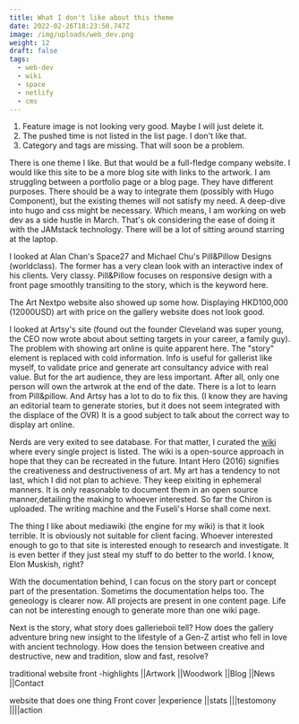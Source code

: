 ```yaml
---
title: What I don't like about this theme
date: 2022-02-26T18:23:50.747Z
image: /img/uploads/web_dev.png
weight: 12
draft: false
tags:
  - web-dev
  - wiki
  - space
  - netlify
  - cms
---
```

1. Feature image is not looking very good.   Maybe I will just delete it.
1. The pushed time is not listed in the list page. I don't like that.
1. Category and tags are missing.  That will soon be a problem.

There is one theme I like. But that would be a full-fledge company website.  I would  like this site to be a more blog site with links to the artwork. I am struggling between a portfolio page or a blog page.  They have different purposes.  There should be a way to integrate them (possibly with Hugo Component), but the existing themes will not satisfy my need. A deep-dive into hugo and css might be necessary. Which means, I am working on web dev as a side hustle in March.  That's ok considering the ease of doing it with the JAMstack technology.  There will be a lot of sitting around starring at the laptop. 

I looked at Alan Chan's Space27 and Michael Chu's Pill&Pillow Designs (worldclass).   The former has a very clean look with an interactive index of his clients.  Very classy. Pill&Pillow focuses on responsive design with a front page smoothly transiting to the story, which is the keyword here. 

The Art Nextpo website also showed up some how.  Displaying HKD100,000 (12000USD) art with price on the gallery website does not look good.

I looked at Artsy's site (found out the founder Cleveland was super young, the CEO now wrote about about setting targets in your career, a family guy). The problem with showing art online is quite apparent here. The "story" element is replaced with cold information.  Info is useful for gallerist like myself, to validate price and generate art consultancy advice with real value.  But for the art audience, they are less important. After all, only one person will own the artwrok at the end of the date.  There is a lot to learn from Pill&pillow.  And Artsy has a lot to do to fix this. (I know they are having an editorial team to generate stories, but it does not seem integrated with the displace of the OVR)  It is a good subject to talk about the correct way to display art online.  

Nerds are very exited to see database.  For that matter, I curated the [wiki](https://wiki.gallerieboii.sbs) where every single project is listed.  The wiki is a  open-source approach in hope that they can be recreated in the future.  Intant Hero (2016) signifies the creativeness and destructiveness of art.  My art has a tendency to not last, which I did not plan to achieve. They keep eixiting in ephemeral manners.  It is only reasonable to document them in an open source manner,detailing the making to whoever interested.  So far the Chiron is uploaded.   The writing machine and the Fuseli's Horse shall come next.

The thing I like about mediawiki (the engine for my wiki) is that it look terrible. It is obviously not suitable for client facing.  Whoever interested enough to go to that site is interested enough to research and investigate.  It is even better if they just steal my stuff to do better to the world.  I know, Elon Muskish, right?

With the documentation behind, I can focus on the story part or concept part of the presentation.  Sometims the documentation helps too.  The geneology is clearer now.  All projects are present in one content page.  Life can not be interesting enough to generate more than one wiki page. 

Next is the story, what story does gallerieboii tell?  How does the gallery adventure bring new insight to the lifestyle of a Gen-Z artist who fell in love with ancient technology.  How does the tension between creative and destructive, new and tradition, slow and fast, resolve?

traditional website
front
-highlights
||Artwork
||Woodwork
||Blog
||News
||Contact

website that does one thing
Front cover
|experience
||stats
|||testomony
||||action